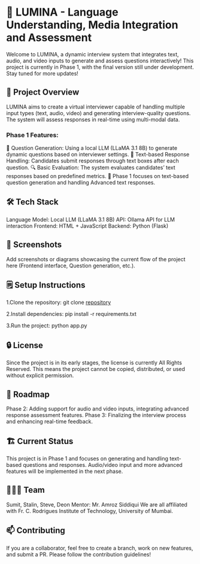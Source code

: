 # 🌟 LUMINA - Language Understanding, Media Integration and Assessment
Welcome to LUMINA, a dynamic interview system that integrates text, audio, and video inputs to generate and assess questions interactively! This project is currently in Phase 1, with the final version still under development. Stay tuned for more updates!

## 🚀 Project Overview
LUMINA aims to create a virtual interviewer capable of handling multiple input types (text, audio, video) and generating interview-quality questions. The system will assess responses in real-time using multi-modal data.

### Phase 1 Features:
🤖 Question Generation: Using a local LLM (LLaMA 3.1 8B) to generate dynamic questions based on interviewer settings.
📝 Text-based Response Handling: Candidates submit responses through text boxes after each question.
🔍 Basic Evaluation: The system evaluates candidates’ text responses based on predefined metrics.
🔧 Phase 1 focuses on text-based question generation and handling Advanced text responses.

## 🛠️ Tech Stack
Language Model: Local LLM (LLaMA 3.1 8B)
API: Ollama API for LLM interaction
Frontend: HTML + JavaScript
Backend: Python (Flask)

## 📸 Screenshots
Add screenshots or diagrams showcasing the current flow of the project here (Frontend interface, Question generation, etc.).

## 🗒️ Setup Instructions

1.Clone the repository:
git clone [repository](https://github.com/sumitpatil7/lumina.git)

2.Install dependencies:
pip install -r requirements.txt

3.Run the project:
python app.py


## 🔒 License
Since the project is in its early stages, the license is currently All Rights Reserved. This means the project cannot be copied, distributed, or used without explicit permission.

## 🚧 Roadmap
Phase 2: Adding support for audio and video inputs, integrating advanced response assessment features.
Phase 3: Finalizing the interview process and enhancing real-time feedback.

## 🏗️ Current Status
This project is in Phase 1 and focuses on generating and handling text-based questions and responses. Audio/video input and more advanced features will be implemented in the next phase.

## 🧑‍🤝‍🧑 Team
Sumit, Stalin, Steve, Deon
Mentor: Mr. Amroz Siddiqui
We are all affiliated with Fr. C. Rodrigues Institute of Technology, University of Mumbai.

## 📫 Contributing
If you are a collaborator, feel free to create a branch, work on new features, and submit a PR. Please follow the contribution guidelines!
